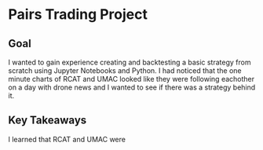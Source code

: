 # Pairs Trading Project

## Goal
I wanted to gain experience creating and backtesting a basic strategy from scratch using Jupyter Notebooks and Python. I had noticed that the one minute charts of RCAT and UMAC looked like they were following eachother on a day with drone news and I wanted to see if there was a strategy behind it. 

## Key Takeaways
I learned that RCAT and UMAC were

